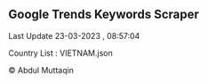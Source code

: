 

## Google Trends Keywords Scraper 
 
Last Update 23-03-2023 , 08:57:04

Country List :
VIETNAM.json



© Abdul Muttaqin 
